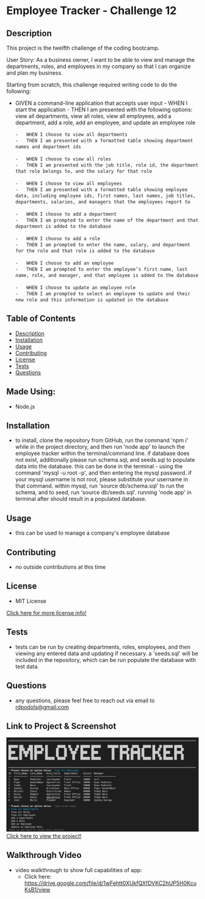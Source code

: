 # Employee Tracker - Challenge 12

## Description
This project is the twelfth challenge of the coding bootcamp.

User Story: As a business owner, I want to be able to view and manage the departments, roles, and employees in my company so that I can organize and plan my business.

Starting from scratch, this challenge required writing code to do the following:
*   GIVEN a command-line application that accepts user input
        -   WHEN I start the application
        -   THEN I am presented with the following options: view all departments, view all roles, view all employees, add a department, add a role, add an employee, and update an employee role

        -   WHEN I choose to view all departments
        -   THEN I am presented with a formatted table showing department names and department ids

        -   WHEN I choose to view all roles
        -   THEN I am presented with the job title, role id, the department that role belongs to, and the salary for that role

        -   WHEN I choose to view all employees
        -   THEN I am presented with a formatted table showing employee data, including employee ids, first names, last names, job titles, departments, salaries, and managers that the employees report to

        -   WHEN I choose to add a department
        -   THEN I am prompted to enter the name of the department and that department is added to the database

        -   WHEN I choose to add a role
        -   THEN I am prompted to enter the name, salary, and department for the role and that role is added to the database

        -   WHEN I choose to add an employee
        -   THEN I am prompted to enter the employee’s first name, last name, role, and manager, and that employee is added to the database

        -   WHEN I choose to update an employee role
        -   THEN I am prompted to select an employee to update and their new role and this information is updated in the database

## Table of Contents
- [Description](#description)
- [Installation](#installation)
- [Usage](#usage)
- [Contributing](#contributing)
- [License](#license)
- [Tests](#tests)
- [Questions](#questions)

## Made Using:
* Node.js

## Installation
* to install, clone the repository from GitHub, run the command 'npm i' while in the project directory, and then run 'node app' to launch the employee tracker within the terminal/command line.  if database does not exist, additionally please run schema.sql, and seeds.sql to populate data into the database.  this can be done in the terminal - using the command 'mysql -u root -p', and then entering the mysql password.  if your mysql username is not root, please substitute your username in that command.  within mysql, run 'source db/schema.sql' to run the schema, and to seed, run 'source db/seeds.sql'.  running 'node app' in terminal after should result in a populated database.

## Usage
* this can be used to manage a company's employee database

## Contributing
* no outside contributions at this time

## License
* MIT License

[Click here for more license info!](https://choosealicense.com/licenses/mit/)

## Tests
* tests can be run by creating departments, roles, employees, and then viewing any entered data and updating if necessary.  a 'seeds.sql' will be included in the repository, which can be run populate the database with test data.

## Questions
* any questions, please feel free to reach out via email to rdpodols@gmail.com

## Link to Project & Screenshot
![Employee Tracker Screenshot)](/assets/images/applicationImage1.png)
[Click here to view the project!](https://rpodols.github.io/employee-tracker/)

## Walkthrough Video
* video walkthrough to show full capabilities of app:
    - Click here: https://drive.google.com/file/d/1wFehtt0XUkfQXfDVKC2hUP5H0KcuKsB1/view
